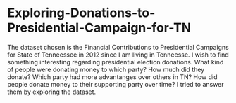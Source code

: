 # Exploring-Donations-to-Presidential-Campaign-for-TN
The dataset chosen is the Financial Contributions to Presidential Campaigns for State of Tenneessee in 2012 since I am living in Tenneesse. I wish to find something interesting regarding presidential election donations. What kind of people were donating money to which party? How much did they donate? Which party had more advantanges over others in TN? How did people donate money to their supporting party over time? I tried to answer them by exploring the dataset.
